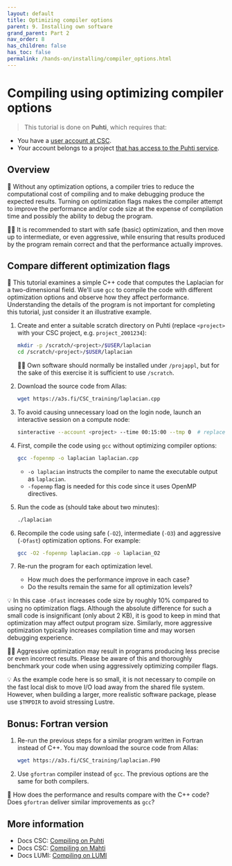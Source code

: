 ```yaml
---
layout: default
title: Optimizing compiler options
parent: 9. Installing own software
grand_parent: Part 2
nav_order: 8
has_children: false
has_toc: false
permalink: /hands-on/installing/compiler_options.html
---
```


# Compiling using optimizing compiler options

> This tutorial is done on **Puhti**, which requires that:
  - You have a [user account at CSC](https://docs.csc.fi/accounts/how-to-create-new-user-account/).
  - Your account belongs to a project [that has access to the Puhti service](https://docs.csc.fi/accounts/how-to-add-service-access-for-project/).

## Overview

💭 Without any optimization options, a compiler tries to reduce the
computational cost of compiling and to make debugging produce the expected
results. Turning on optimization flags makes the compiler attempt to improve
the performance and/or code size at the expense of compilation time and
possibly the ability to debug the program.

☝🏻 It is recommended to start with safe (basic) optimization, and then move up
to intermediate, or even aggressive, while ensuring that results produced by
the program remain correct and that the performance actually improves.

## Compare different optimization flags

💬 This tutorial examines a simple C++ code that computes the Laplacian for a
two-dimensional field. We'll use `gcc` to compile the code with different
optimization options and observe how they affect performance. Understanding
the details of the program is not important for completing this tutorial, just
consider it an illustrative example.

1. Create and enter a suitable scratch directory on Puhti (replace `<project>`
   with your CSC project, e.g. `project_2001234`):

   ```bash
   mkdir -p /scratch/<project>/$USER/laplacian
   cd /scratch/<project>/$USER/laplacian
   ```

   ☝🏻 Own software should normally be installed under `/projappl`, but for the
   sake of this exercise it is sufficient to use `/scratch`.

2. Download the source code from Allas:

   ```bash
   wget https://a3s.fi/CSC_training/laplacian.cpp
   ```

3. To avoid causing unnecessary load on the login node, launch an interactive
   session on a compute node:

   ```bash
   sinteractive --account <project> --time 00:15:00 --tmp 0  # replace <project> with your CSC project, e.g. project_2001234
   ```

4. First, compile the code using `gcc` without optimizing compiler options:
   
   ```bash
   gcc -fopenmp -o laplacian laplacian.cpp
   ```

   - `-o laplacian` instructs the compiler to name the executable output as
     `laplacian`.
   - `-fopenmp` flag is needed for this code since it uses OpenMP directives.

5. Run the code as (should take about two minutes):

   ```bash
   ./laplacian
   ```

6. Recompile the code using safe (`-O2`), intermediate (`-O3`) and aggressive
   (`-Ofast`) optimization options. For example:

   ```bash
   gcc -O2 -fopenmp laplacian.cpp -o laplacian_O2
   ```

7. Re-run the program for each optimization level.
   - How much does the performance improve in each case?
   - Do the results remain the same for all optimization levels?

💡 In this case `-Ofast` increases code size by roughly 10% compared to using
no optimization flags. Although the absolute difference for such a small code
is insignificant (only about 2 KB), it is good to keep in mind that
optimization may affect output program size. Similarly, more aggressive
optimization typically increases compilation time and may worsen debugging
experience.

☝🏻 Aggressive optimization may result in programs producing less precise or
even incorrect results. Please be aware of this and thoroughly benchmark your
code when using aggressively optimizing compiler flags.

💡 As the example code here is so small, it is not necessary to compile on the
fast local disk to move I/O load away from the shared file system. However,
when building a larger, more realistic software package, please use `$TMPDIR`
to avoid stressing Lustre.

## Bonus: Fortran version

1. Re-run the previous steps for a similar program written in Fortran instead
of C++. You may download the source code from Allas:

   ```bash
   wget https://a3s.fi/CSC_training/laplacian.F90
   ```

1. Use `gfortran` compiler instead of `gcc`. The previous options are the same
   for both compilers.

💭 How does the performance and results compare with the C++ code? Does
`gfortran` deliver similar improvements as `gcc`?

## More information

- Docs CSC: [Compiling on Puhti](https://docs.csc.fi/computing/compiling-puhti/)
- Docs CSC: [Compiling on Mahti](https://docs.csc.fi/computing/compiling-mahti/)
- Docs LUMI: [Compiling on LUMI](https://docs.lumi-supercomputer.eu/development/)
